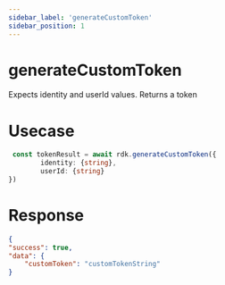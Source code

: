 ```yaml
---
sidebar_label: 'generateCustomToken'
sidebar_position: 1
---
```


# generateCustomToken
Expects identity and userId values. Returns a token

# Usecase

```typescript
 const tokenResult = await rdk.generateCustomToken({
        identity: {string},
        userId: {string}
})
```
# Response
```json
{
"success": true,
"data": {      
    "customToken": "customTokenString"      
}  

```